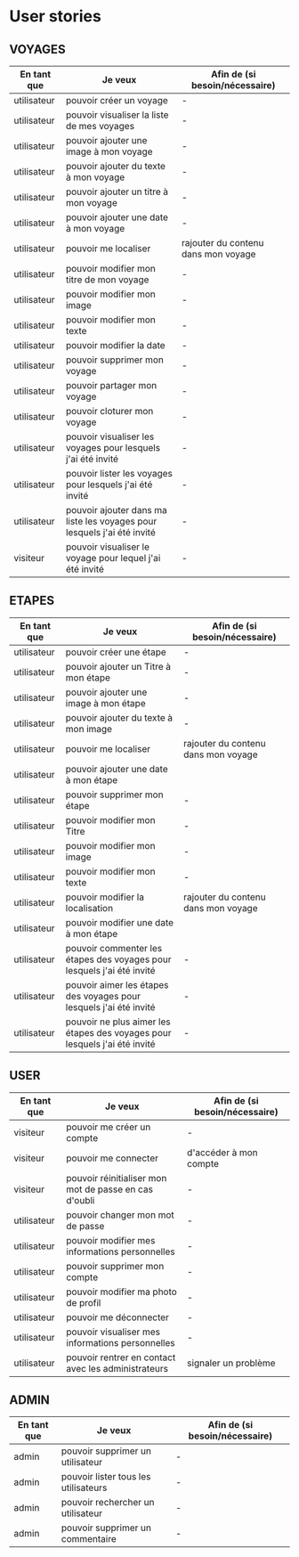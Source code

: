 # User stories

## VOYAGES

| En tant que | Je veux | Afin de (si besoin/nécessaire) |
|--|--|--|
| utilisateur | pouvoir créer un voyage | - |
| utilisateur | pouvoir visualiser la liste de mes voyages  | - |
| utilisateur | pouvoir ajouter une image à mon voyage  | - |
| utilisateur | pouvoir ajouter du texte à mon voyage | - |
| utilisateur | pouvoir ajouter un titre à mon voyage | - |
| utilisateur | pouvoir ajouter une date à mon voyage | - |
| utilisateur | pouvoir me localiser | rajouter du contenu dans mon voyage |
| utilisateur | pouvoir modifier mon titre de mon voyage | - 
| utilisateur | pouvoir modifier mon image | - |
| utilisateur | pouvoir modifier mon texte | - |
| utilisateur | pouvoir modifier la date | - |
| utilisateur | pouvoir supprimer mon voyage | - |
| utilisateur | pouvoir partager mon voyage | - |
| utilisateur | pouvoir cloturer mon voyage | - |
| utilisateur | pouvoir visualiser les voyages pour lesquels j'ai été invité | - |
| utilisateur | pouvoir lister les voyages pour lesquels j'ai été invité | - |
| utilisateur | pouvoir ajouter dans ma liste les voyages pour lesquels j'ai été invité  | - |
| visiteur | pouvoir visualiser le voyage pour lequel j'ai été invité | - |

## ETAPES

| En tant que | Je veux | Afin de (si besoin/nécessaire) |
|--|--|--|
| utilisateur | pouvoir créer une étape | - |
| utilisateur | pouvoir ajouter un Titre à mon étape  | - |
| utilisateur | pouvoir ajouter une image à mon étape  | - |
| utilisateur | pouvoir ajouter du texte à mon image | - |
| utilisateur | pouvoir me localiser | rajouter du contenu dans mon voyage |
| utilisateur | pouvoir ajouter une date à mon étape | |
| utilisateur | pouvoir supprimer mon étape | - |
| utilisateur | pouvoir modifier mon Titre | - |
| utilisateur | pouvoir modifier mon image | - |
| utilisateur | pouvoir modifier mon texte | - |
| utilisateur | pouvoir modifier la localisation | rajouter du contenu dans mon voyage |
| utilisateur | pouvoir modifier une date à mon étape | |
| utilisateur | pouvoir commenter les étapes des voyages pour lesquels j'ai été invité | - |
| utilisateur | pouvoir aimer les étapes des voyages pour lesquels j'ai été invité | - |
| utilisateur | pouvoir ne plus aimer les étapes des voyages pour lesquels j'ai été invité | - |


## USER

| En tant que | Je veux | Afin de (si besoin/nécessaire) |
|--|--|--|
| visiteur | pouvoir me créer un compte | - |
| visiteur | pouvoir me connecter | d'accéder à mon compte |
| visiteur | pouvoir réinitialiser mon mot de passe en cas d'oubli | - |
| utilisateur | pouvoir  changer mon mot de passe | - |
| utilisateur | pouvoir modifier mes informations personnelles | - |
| utilisateur | pouvoir supprimer mon compte | - |
| utilisateur | pouvoir modifier ma photo de profil | - |
| utilisateur | pouvoir me déconnecter | - |
| utilisateur | pouvoir visualiser mes informations personnelles | - |
| utilisateur | pouvoir rentrer en contact avec les administrateurs | signaler un problème |



## ADMIN

| En tant que | Je veux | Afin de (si besoin/nécessaire) |
|--|--|--|
| admin | pouvoir supprimer un utilisateur | - |
| admin | pouvoir lister tous les utilisateurs | - |
| admin | pouvoir rechercher un utilisateur | - |
| admin | pouvoir supprimer un commentaire | - |
